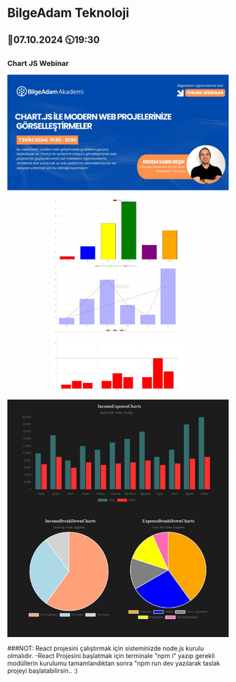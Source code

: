 # BilgeAdam Teknoloji
## 📅07.10.2024 🕥19:30 
### Chart JS Webinar

<p align="center">
  <img src="ss/poster.jpg" width="700" alt="Webinar Tanıtım"/>
</p>
<p align="center">
  <span>
    <img src="ss/ss01.JPG" width="300" alt="ss"/>
  </span>
   <span>
    <img src="ss/ss02.JPG" width="300" alt="ss"/>
  </span>
  <span>
    <img src="ss/ss03.JPG" width="300" alt="ss"/>
  </span>
</p>
  <p align="center">
    <img src="ss/ss04.JPG" width="700" alt="ss"/>
  </p>

###NOT: React projesini çalıştırmak için sisteminizde node.js kurulu olmalıdır.
  -React Projesini başlatmak için terminale "npm i" yazıp gerekli modüllerin kurulumu tamamlandıktan sonra "npm run dev yazılarak taslak projeyi başlatabilirsin.. :)
  

